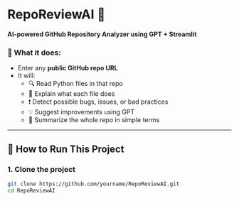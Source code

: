 # RepoReviewAI 🚀
**AI-powered GitHub Repository Analyzer using GPT + Streamlit**

### 📌 What it does:
- Enter any **public GitHub repo URL**
- It will:
  - 🔍 Read Python files in that repo
  - 🧠 Explain what each file does
  - ❗ Detect possible bugs, issues, or bad practices
  - 💡 Suggest improvements using GPT
  - 📑 Summarize the whole repo in simple terms

---

## 🔧 How to Run This Project

### 1. Clone the project
```bash
git clone https://github.com/yourname/RepoReviewAI.git
cd RepoReviewAI
